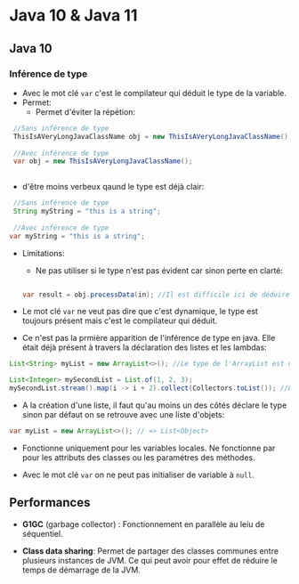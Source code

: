 # Java 10 & Java 11

## Java 10

### Inférence de type

* Avec le mot clé `var` c'est le compilateur qui déduit le type de la variable.
* Permet: 
  * Permet d'éviter la répétion:
  
```java
 //Sans inférence de type
 ThisIsAVeryLongJavaClassName obj = new ThisIsAVeryLongJavaClassName();
 
 //Avec inférence de type
 var obj = new ThisIsAVeryLongJavaClassName();
 
```
  
  * d'être moins verbeux qaund le type est déjà clair:
  
```java
 //Sans inférence de type
 String myString = "this is a string";
 
 //Avec inférence de type
var myString = "this is a string";
```

* Limitations:
  * Ne pas utiliser si le type n'est pas évident car sinon perte en clarté:
  
  ```java
  
  var result = obj.processData(in); //Il est difficile ici de déduire le type de result
  
  ```
* Le mot clé `var` ne veut pas dire que c'est dynamique, le type est toujours présent mais c'est le compilateur qui déduit.

* Ce n'est pas la prmière apparition de l'inférence de type en java. Elle était déjà présent à travers la déclaration des listes et les lambdas:

```java
List<String> myList = new ArrayList<>(); //Le type de l'ArrayList est déduit par le compilateur

List<Integer> mySecondList = List.of(1, 2, 3);
mySecondList.stream().map(i -> i + 2).collect(Collectors.toList()); //Le type de i est déduit par le compilateur

```

* A la création d'une liste, il faut qu'au moins un des côtés déclare le type sinon par défaut on se retrouve avec une liste d'objets:

```java
var myList = new ArrayList<>(); // => List<Object> 
```

* Fonctionne uniquement pour les variables locales. Ne fonctionne par pour les attributs des classes ou les paramétres des méthodes.

* Avec le mot clé `var` on ne peut pas initialiser de variable à `null`.


## Performances

* **G1GC** (garbage collector) : Fonctionnement en parallèle au leiu de séquentiel.

* **Class data sharing**: Permet de partager des classes communes entre plusieurs instances de JVM. Ce qui peut avoir pour effet de réduire le temps de démarrage de la JVM.
